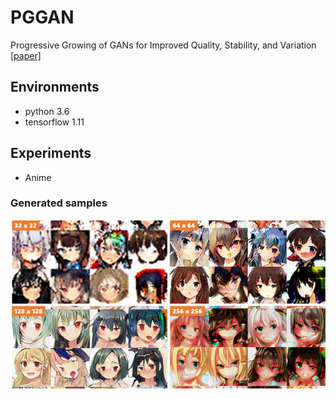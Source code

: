 # PGGAN

Progressive Growing of GANs for Improved Quality, Stability, and Variation 
[[paper]](http://research.nvidia.com/sites/default/files/pubs/2017-10_Progressive-Growing-of/karras2018iclr-paper.pdf)  

## Environments
* python 3.6
* tensorflow 1.11

## Experiments
* Anime

### Generated samples
<img src="assets/anime.png">
